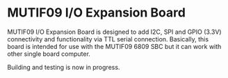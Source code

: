 # MUTIF09 I/O Expansion Board

MUTIF09 I/O Expansion Board is designed to add I2C, SPI and GPIO (3.3V) connectivity and functionality via TTL serial connection. Basically, this board is intended for use with the MUTIF09 6809 SBC but it can work with other single board computer.

Building and testing is now in progress.

